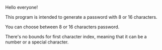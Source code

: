 Hello everyone!

This program is intended to generate a password with 8 or 16 characters.

You can choose between 8 or 16 characters password.

There's no bounds for first character index, meaning that it can be a number or a special character.